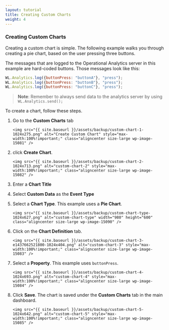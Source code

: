 ```yaml
---
layout: tutorial
title: Creating Custom Charts
weight: 4
---
```

### Creating Custom Charts
Creating a custom chart is simple. The following example walks you through creating a pie chart, based on the user pressing three buttons.

The messages that are logged to the Operational Analytics server in this example are hard-coded buttons. Those messages look like this:

```javascript
WL.Analytics.log({buttonPress: "buttonA"}, "press");
WL.Analytics.log({buttonPress: "buttonB"}, "press");
WL.Analytics.log({buttonPress: "buttonC"}, "press");
```

> **Note**: Remember to always send data to the analytics server by using `WL.Analytics.send();`

To create a chart, follow these steps.

1. Go to the **Custom Charts** tab

       <img src="{{ site.baseurl }}/assets/backup/custom-chart-1-1024x275.png" alt="Create Custom Chart" style="max-width:100%!important;" class="aligncenter size-large wp-image-15081" />

2. click **Create Chart**.

       <img src="{{ site.baseurl }}/assets/backup/custom-chart-2-1024x713.png" alt="custom-chart-2" style="max-width:100%!important;" class="aligncenter size-large wp-image-15082" />

3. Enter a **Chart Title**

4. Select **Custom Data** as the **Event Type**

5. Select a **Chart Type**. This example uses a **Pie Chart**.

       <img src="{{ site.baseurl }}/assets/backup/custom-chart-type-1024x627.png" alt="custom-chart-type" width="980" height="600" class="aligncenter size-large wp-image-15090" />

6. Click on the **Chart Definition** tab.

       <img src="{{ site.baseurl }}/assets/backup/custom-chart-3-e1437662521800-1024x404.png" alt="custom-chart-3" style="max-width:100%!important;" class="aligncenter size-large wp-image-15083" />

7. Select a **Property**. This example uses ```buttonPress```.

       <img src="{{ site.baseurl }}/assets/backup/custom-chart-4-1024x693.png" alt="custom-chart-4" style="max-width:100%!important;" class="aligncenter size-large wp-image-15084" />

8. Click **Save**. The chart is saved under the **Custom Charts** tab in the main dashboard.

       <img src="{{ site.baseurl }}/assets/backup/custom-chart-5-1024x642.png" alt="custom-chart-5" style="max-width:100%!important;" class="aligncenter size-large wp-image-15085" />
